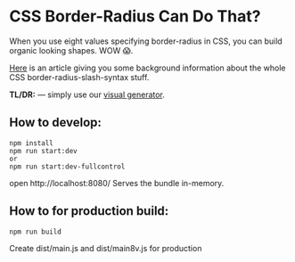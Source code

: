 # CSS Border-Radius Can Do That?

When you use eight values specifying border-radius in CSS, you can build organic looking shapes. WOW 😱.

[Here](https://medium.com/9elements/css-border-radius-can-do-that-d46df1d013ae) is an article giving you some background information about the whole CSS border-radius-slash-syntax stuff.

**TL/DR:** — simply use our [visual generator](https://9elements.github.io/fancy-border-radius/).


## How to develop:
```
npm install
npm run start:dev
or
npm run start:dev-fullcontrol
```
open http://localhost:8080/
Serves the bundle in-memory.

## How to for production build:
```
npm run build
```
Create dist/main.js and dist/main8v.js for production
